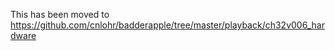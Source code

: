This has been moved to https://github.com/cnlohr/badderapple/tree/master/playback/ch32v006_hardware
